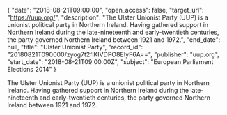 {
  "date": "2018-08-21T09:00:00", 
  "open_access": false, 
  "target_url": "https://uup.org/", 
  "description": "The Ulster Unionist Party (UUP) is a unionist political party in Northern Ireland. Having gathered support in Northern Ireland during the late-nineteenth and early-twentieth centuries, the party governed Northern Ireland between 1921 and 1972.", 
  "end_date": null, 
  "title": "Ulster Unionist Party", 
  "record_id": "20180821T090000/zyog7t2fiKlVDPO8EIyF6A==", 
  "publisher": "uup.org", 
  "start_date": "2018-08-21T09:00:00Z", 
  "subject": "European Parliament Elections 2014"
}

The Ulster Unionist Party (UUP) is a unionist political party in Northern Ireland. Having gathered support in Northern Ireland during the late-nineteenth and early-twentieth centuries, the party governed Northern Ireland between 1921 and 1972.
